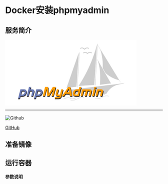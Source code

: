 # **Docker安装phpmyadmin** #
## 服务简介 ##

<img src="./../images/phpmyadmin.jpg" width = "420" alt="Github" align=center />

* * *


 <img src="https://github.com/favicon.ico" width = "20" alt="Github" align=center />

[ GitHub ](https://github.com/search?q=phpmyadmin)
## 准备镜像 ##
## 运行容器 ##
#### 参数说明 ####